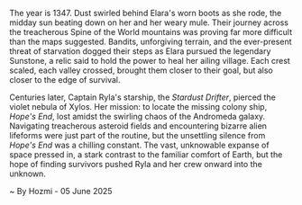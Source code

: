 
The year is 1347.  Dust swirled behind Elara's worn boots as she rode, the midday sun beating down on her and her weary mule.  Their journey across the treacherous Spine of the World mountains was proving far more difficult than the maps suggested.  Bandits, unforgiving terrain, and the ever-present threat of starvation dogged their steps as Elara pursued the legendary Sunstone, a relic said to hold the power to heal her ailing village.  Each crest scaled, each valley crossed, brought them closer to their goal, but also closer to the edge of survival.

Centuries later, Captain Ryla's starship, the *Stardust Drifter*, pierced the violet nebula of Xylos.  Her mission: to locate the missing colony ship, *Hope's End*, lost amidst the swirling chaos of the Andromeda galaxy.  Navigating treacherous asteroid fields and encountering bizarre alien lifeforms were just part of the routine, but the unsettling silence from *Hope's End* was a chilling constant. The vast, unknowable expanse of space pressed in, a stark contrast to the familiar comfort of Earth, but the hope of finding survivors pushed Ryla and her crew onward into the unknown.

~ By Hozmi - 05 June 2025
